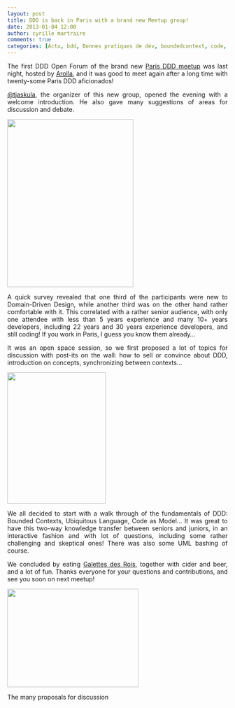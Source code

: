 ```yaml
---
layout: post
title: DDD is back in Paris with a brand new Meetup group!
date: 2013-01-04 12:00
author: cyrille martraire
comments: true
categories: [Actu, bdd, Bonnes pratiques de dév, boundedcontext, code, DDD, Evénements, experience, junior, meetup, model, paris, senior, survey, ubiquitouslanguage, uml]
---
```

<p style="text-align: justify;">The first DDD Open Forum of the brand new <a href="http://www.meetup.com/DDD-Paris/">Paris DDD meetup</a> was last night, hosted by <a href="http://www.arolla.fr/">Arolla</a>, and it was good to meet again after a long time with twenty-some Paris DDD aficionados!</p>
<p style="text-align: justify;"><a href="https://twitter.com/tjaskula">@tjaskula</a>, the organizer of this new group, opened the evening with a welcome introduction. He also gave many suggestions of areas for discussion and debate.</p>
<p style="text-align: justify;"><a href="http://cyrille.martraire.com/wp-content/uploads/2013/01/photo-1.jpg"><img title="photo 1" src="http://cyrille.martraire.com/wp-content/uploads/2013/01/photo-1.jpg" alt="" width="288" height="384" /></a></p>
<p style="text-align: justify;">A quick survey revealed that one third of the participants were new to Domain-Driven Design, while another third was on the other hand rather comfortable with it. This correlated with a rather senior audience, with only one attendee with less than 5 years experience and many 10+ years developers, including 22 years and 30 years experience developers, and still coding! If you work in Paris, I guess you know them already…</p>
<p style="text-align: justify;">It was an open space session, so we first proposed a lot of topics for discussion with post-its on the wall: how to sell or convince about DDD, introduction on concepts, synchronizing between contexts…</p>
<p style="text-align: justify;"><a href="http://cyrille.martraire.com/wp-content/uploads/2013/01/photo-3.jpg"><img title="photo 3" src="http://cyrille.martraire.com/wp-content/uploads/2013/01/photo-3-225x300.jpg" alt="" width="225" height="300" /></a></p>
<p style="text-align: justify;">We all decided to start with a walk through of the fundamentals of DDD: Bounded Contexts, Ubiquitous Language, Code as Model… It was great to have this two-way knowledge transfer between seniors and juniors, in an interactive fashion and with lot of questions, including some rather challenging and skeptical ones! There was also some UML bashing of course.</p>
<p style="text-align: justify;">We concluded by eating <a href="http://en.wikipedia.org/wiki/King_cake">Galettes des Rois</a>, together with cider and beer, and a lot of fun. Thanks everyone for your questions and contributions, and see you soon on next meetup!</p>

<div id="attachment_3728">

<a href="http://cyrille.martraire.com/wp-content/uploads/2013/01/photo-4.jpg"><img title="photo 4" src="http://cyrille.martraire.com/wp-content/uploads/2013/01/photo-4-300x225.jpg" alt="" width="300" height="225" /></a>
<p style="text-align: justify;">The many proposals for discussion</p>

</div>
